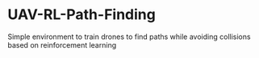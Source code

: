 # UAV-RL-Path-Finding
Simple environment to train drones to find paths while avoiding collisions based on reinforcement learning
